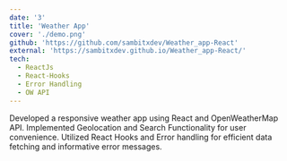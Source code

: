 ```yaml
---
date: '3'
title: 'Weather App'
cover: './demo.png'
github: 'https://github.com/sambitxdev/Weather_app-React'
external: 'https://sambitxdev.github.io/Weather_app-React/'
tech:
  - ReactJs
  - React-Hooks
  - Error Handling
  - OW API
---
```


Developed a responsive weather app using React and OpenWeatherMap API. Implemented Geolocation and Search Functionality for user convenience. Utilized React Hooks and Error handling for efficient data fetching and informative error messages.

